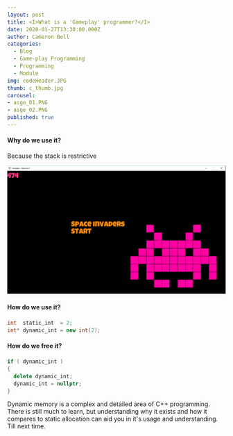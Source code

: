 ```yaml
---
layout: post
title: <I>What is a 'Gameplay' programmer?</I>
date: 2020-01-27T13:30:00.000Z
author: Cameron Bell
categories:
  - Blog
  - Game-play Programming
  - Programming
  - Module
img: codeHeader.JPG
thumb: c_thumb.jpg
carousel:
- asge_01.PNG
- asge_02.PNG
published: true
---
```




#### Why do we use it?
Because the stack is restrictive

<img src="asge_01.PNG">

#### How do we use it?
```C++
int  static_int  = 2;
int* dynamic_int = new int(2);
```



#### How do we free it?
```C++
if ( dynamic_int )
{ 
  delete dynamic_int;
  dynamic_int = nullptr;
}
```

Dynamic memory is a complex and detailed area of C++ programming. There is still much to learn, but understanding why it exists and how it compares to static allocation can aid you in it's usage and understanding. Till next time.
